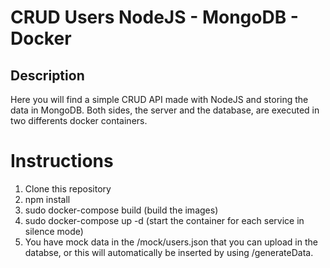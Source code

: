 # CRUD Users NodeJS - MongoDB - Docker

## Description
Here you will find a simple CRUD API made with NodeJS and storing the data in MongoDB. Both sides, the server and the database, are executed in two differents docker containers.

# Instructions
1. Clone this repository
2. npm install
3. sudo docker-compose build (build the images) 
4. sudo docker-compose up -d  (start the container for each service in silence mode)
5. You have mock data in the /mock/users.json that you can upload in the databse, or this will automatically be inserted by using /generateData.
